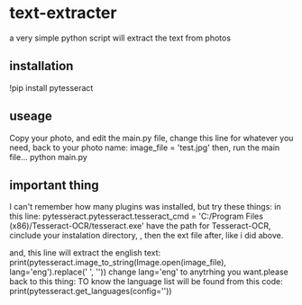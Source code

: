 # text-extracter
a very simple python script will extract the text from photos

## installation
!pip install pytesseract

## useage
Copy your photo, and edit the main.py file, 
change this line for whatever you need, back to your photo name: 
image_file = 'test.jpg'
then, run the main file... 
python main.py
## important thing
I can't remember how many plugins was installed, but try these things: 
in this line: 
pytesseract.pytesseract.tesseract_cmd = 'C:/Program Files (x86)/Tesseract-OCR/tesseract.exe'
have the path for Tesseract-OCR, cinclude your instalation directory, , then the ext file after, like i did above. 

and, this line will extract the english text: 
print(pytesseract.image_to_string(Image.open(image_file), lang='eng').replace(' ', ''))
change lang='eng' to anytrhing you want.please back to this thing: 
TO know the language list will be found from this code: 
print(pytesseract.get_languages(config=''))
